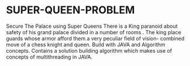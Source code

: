 # SUPER-QUEEN-PROBLEM
Secure The Palace using Super Queens
There is a King paranoid about safety of his grand palace divided in a number of rooms . The king place guards whose armor afford them a very peculiar field of vision- combined move of a chess knight and queen. Build with JAVA and Algorithm concepts. 
Contains a solution building algorithm which makes use of concepts of multithreading in JAVA.
